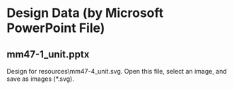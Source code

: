 # Design Data (by Microsoft PowerPoint File)

## mm47-1_unit.pptx
Design for resources\mm47-4_unit.svg.
Open this file, select an image, and save as images (*.svg).
